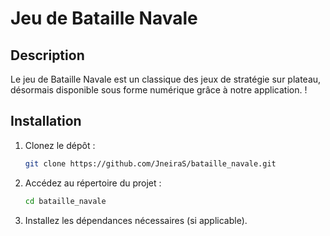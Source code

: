 # Jeu de Bataille Navale

## Description

Le jeu de Bataille Navale est un classique des jeux de stratégie sur plateau, désormais disponible sous forme numérique grâce à notre application. !

## Installation

1. Clonez le dépôt :
    ```bash
    git clone https://github.com/JneiraS/bataille_navale.git
    ```
2. Accédez au répertoire du projet :
    ```bash
    cd bataille_navale
    ```
3. Installez les dépendances nécessaires (si applicable).
